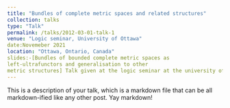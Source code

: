 ```yaml
---
title: "Bundles of complete metric spaces and related structures"
collection: talks
type: "Talk"
permalink: /talks/2012-03-01-talk-1
venue: "Logic seminar, University of Ottawa"
date:Novemeber 2021
location: "Ottawa, Ontario, Canada"
slides:-[Bundles of bounded complete metric spaces as
left-ultrafunctors and generalisation to other
metric structures] Talk given at the logic seminar at the university of Ottawa, November 2022 (https://alihamad.github.io/files/Slides Logic Seminar Ali Hamad.pdf)
---
```


This is a description of your talk, which is a markdown file that can be all markdown-ified like any other post. Yay markdown!
